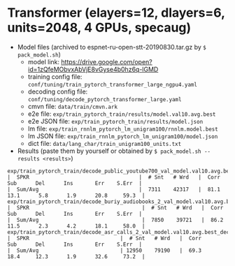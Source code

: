 # Transformer (elayers=12, dlayers=6, units=2048, 4 GPUs, specaug)

  - Model files (archived to espnet-ru-open-stt-20190830.tar.gz by `$ pack_model.sh`)
    - model link: https://drive.google.com/open?id=1zQfeMObvxAbVjE8vGyse4b0hz6q-lGMD
    - training config file: `conf/tuning/train_pytorch_transformer_large_ngpu4.yaml`
    - decoding config file: `conf/tuning/decode_pytorch_transformer_large.yaml`
    - cmvn file: `data/train/cmvn.ark`
    - e2e file: `exp/train_pytorch_train/results/model.val10.avg.best`
    - e2e JSON file: `exp/train_pytorch_train/results/model.json`
    - lm file: `exp/train_rnnlm_pytorch_lm_unigram100/rnnlm.model.best`
    - lm JSON file: `exp/train_rnnlm_pytorch_lm_unigram100/model.json`
    - dict file: `data/lang_char/train_unigram100_units.txt`
  - Results (paste them by yourself or obtained by `$ pack_model.sh --results <results>`)
```
exp/train_pytorch_train/decode_public_youtube700_val_model.val10.avg.best_decode_rnnlm.model.best/result.wrd.txt
|  SPKR                                   |  # Snt   # Wrd   |  Corr      Sub      Del      Ins       Err    S.Err  |
|  Sum/Avg                                |  7311    42317   |  81.1     13.1      5.8      1.9      20.8     59.3  |
exp/train_pytorch_train/decode_buriy_audiobooks_2_val_model.val10.avg.best_decode_rnnlm.model.best/result.wrd.txt
|  SPKR                                    |  # Snt   # Wrd   |  Corr      Sub      Del      Ins       Err    S.Err  |
|  Sum/Avg                                 |  7850    39721   |  86.2     11.5      2.3      4.2      18.1     58.0  |
exp/train_pytorch_train/decode_asr_calls_2_val_model.val10.avg.best_decode_rnnlm.model.best/result.wrd.txt
|  SPKR                             |  # Snt   # Wrd   |  Corr      Sub      Del      Ins       Err    S.Err  |
|  Sum/Avg                          | 12950    79190   |  69.3     18.4     12.3      1.9      32.6     73.2  |
```
